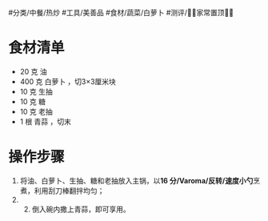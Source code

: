 #分类/中餐/热炒 
#工具/美善品 
#食材/蔬菜/白萝卜 
#测评/📌📌家常置顶📌📌

# 食材清单

- 20 克 油
- 400 克 白萝卜 ，切3×3厘米块
- 10 克 生抽
- 10 克 糖
- 10 克 老抽
- 1 根 青蒜 ，切末

# 操作步骤

1. 将油、白萝卜、生抽、糖和老抽放入主锅，以**16 分/Varoma/反转/速度小勺**烹煮，利用刮刀棒翻拌均匀；
2. 2. 倒入碗内撒上青蒜，即可享用。